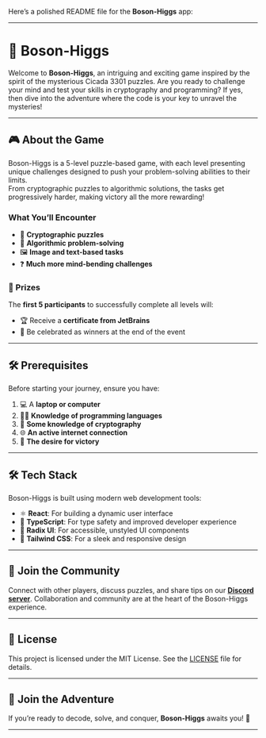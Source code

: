 Here’s a polished README file for the **Boson-Higgs** app:  

---

# 🌌 Boson-Higgs  

Welcome to **Boson-Higgs**, an intriguing and exciting game inspired by the spirit of the mysterious Cicada 3301 puzzles. Are you ready to challenge your mind and test your skills in cryptography and programming? If yes, then dive into the adventure where the code is your key to unravel the mysteries!  

---

## 🎮 About the Game  

Boson-Higgs is a 5-level puzzle-based game, with each level presenting unique challenges designed to push your problem-solving abilities to their limits.  
From cryptographic puzzles to algorithmic solutions, the tasks get progressively harder, making victory all the more rewarding!  

### What You’ll Encounter  
- 🔐 **Cryptographic puzzles**  
- 🤖 **Algorithmic problem-solving**  
- 🖼️ **Image and text-based tasks**  
- ❓ **Much more mind-bending challenges**  

### 💎 Prizes  
The **first 5 participants** to successfully complete all levels will:  
- 🏆 Receive a **certificate from JetBrains**  
- 🎉 Be celebrated as winners at the end of the event  

---

## 🛠️ Prerequisites  

Before starting your journey, ensure you have:  
1. 💻 A **laptop or computer**  
2. 🧑‍💻 **Knowledge of programming languages**  
3. 🔑 **Some knowledge of cryptography**  
4. 🌐 **An active internet connection**  
5. 💪 **The desire for victory**  

---

## 🛠️ Tech Stack  

Boson-Higgs is built using modern web development tools:  
- ⚛️ **React**: For building a dynamic user interface  
- 📜 **TypeScript**: For type safety and improved developer experience  
- 🧩 **Radix UI**: For accessible, unstyled UI components  
- 🎨 **Tailwind CSS**: For a sleek and responsive design  

---

## 💬 Join the Community  

Connect with other players, discuss puzzles, and share tips on our [**Discord server**](https://discord.gg/2gKEUxvF). Collaboration and community are at the heart of the Boson-Higgs experience.  

---

## 📄 License  

This project is licensed under the MIT License. See the [LICENSE](./LICENSE) file for details.  

---

## 🎉 Join the Adventure  

If you’re ready to decode, solve, and conquer, **Boson-Higgs** awaits you! 🌟  

--- 

